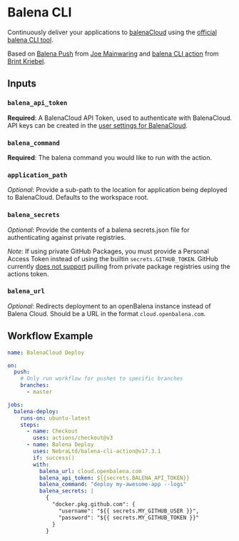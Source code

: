 # Balena CLI

Continuously deliver your applications to [balenaCloud](https://www.balena.io/) using the [official balena CLI tool](https://github.com/balena-io/balena-cli).

Based on [Balena Push](https://github.com/theaccordance/balena-push) from [Joe Mainwaring](https://github.com/theaccordance) and [balena CLI action](https://github.com/bekriebel/balena-cli-action) from [Brint Kriebel](https://github.com/bekriebel).

## Inputs

### `balena_api_token`

**Required**: A BalenaCloud API Token, used to authenticate with BalenaCloud.  API keys can be created in the [user settings for BalenaCloud](https://dashboard.balena-cloud.com/preferences/access-tokens).

### `balena_command`

**Required**: The balena command you would like to run with the action.

### `application_path`

_Optional_: Provide a sub-path to the location for application being deployed to BalenaCloud.  Defaults to the workspace root.

### `balena_secrets`

_Optional_: Provide the contents of a balena secrets.json file for authenticating against private registries.

_Note_: If using private GitHub Packages, you must provide a Personal Access Token instead of using the builtin `secrets.GITHUB_TOKEN`. GitHub currently [does not support](https://github.community/t5/GitHub-Actions/GITHUB-TOKEN-cannot-access-private-packages/m-p/35240) pulling from private package registries using the actions token.

### `balena_url`

_Optional_: Redirects deployment to an openBalena instance instead of Balena Cloud. Should be a URL in the format `cloud.openbalena.com`.

## Workflow Example
```yaml
name: BalenaCloud Deploy

on:
  push:
    # Only run workflow for pushes to specific branches
    branches:
      - master

jobs:
  balena-deploy:
    runs-on: ubuntu-latest
    steps:
      - name: Checkout
        uses: actions/checkout@v3
      - name: Balena Deploy
        uses: NebraLtd/balena-cli-action@v17.3.1
        if: success()
        with:
          balena_url: cloud.openbalena.com
          balena_api_token: ${{secrets.BALENA_API_TOKEN}}
          balena_command: "deploy my-awesome-app --logs"
          balena_secrets: |
            {
              "docker.pkg.github.com": {
                "username": "${{ secrets.MY_GITHUB_USER }}",
                "password": "${{ secrets.MY_GITHUB_TOKEN }}"
              }
            }
```
